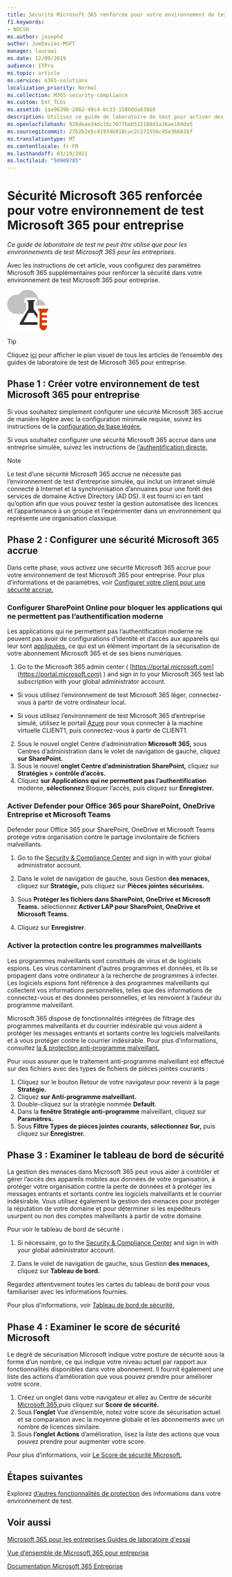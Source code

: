 ```yaml
---
title: Sécurité Microsoft 365 renforcée pour votre environnement de test Microsoft 365 pour entreprise
f1.keywords:
- NOCSH
ms.author: josephd
author: JoeDavies-MSFT
manager: laurawi
ms.date: 12/09/2019
audience: ITPro
ms.topic: article
ms.service: o365-solutions
localization_priority: Normal
ms.collection: M365-security-compliance
ms.custom: Ent_TLGs
ms.assetid: 1aa9639b-2862-49c4-bc33-1586dda636b8
description: Utilisez ce guide de laboratoire de test pour activer des paramètres de sécurité Microsoft 365 supplémentaires dans votre environnement de test Microsoft 365 pour entreprise.
ms.openlocfilehash: 928deae34dc16c70776eb512188d1a36ae169da5
ms.sourcegitcommit: 27b2b2e5c41934b918cac2c171556c45e36661bf
ms.translationtype: MT
ms.contentlocale: fr-FR
ms.lasthandoff: 03/19/2021
ms.locfileid: "50909785"
---
```

# <a name="increased-microsoft-365-security-for-your-microsoft-365-for-enterprise-test-environment"></a>Sécurité Microsoft 365 renforcée pour votre environnement de test Microsoft 365 pour entreprise

*Ce guide de laboratoire de test ne peut être utilisé que pour les environnements de test Microsoft 365 pour les entreprises.*

Avec les instructions de cet article, vous configurez des paramètres Microsoft 365 supplémentaires pour renforcer la sécurité dans votre environnement de test Microsoft 365 pour entreprise.

![Guides de laboratoire de test pour Microsoft Cloud](../media/m365-enterprise-test-lab-guides/cloud-tlg-icon.png)

> [!TIP]
> Cliquez [ici](../downloads/Microsoft365EnterpriseTLGStack.pdf) pour afficher le plan visuel de tous les articles de l’ensemble des guides de laboratoire de test de Microsoft 365 pour entreprise.
  
## <a name="phase-1-build-out-your-microsoft-365-for-enterprise-test-environment"></a>Phase 1 : Créer votre environnement de test Microsoft 365 pour entreprise

Si vous souhaitez simplement configurer une sécurité Microsoft 365 accrue de manière légère avec la configuration minimale requise, suivez les instructions de la [configuration de base légère.](lightweight-base-configuration-microsoft-365-enterprise.md)
  
Si vous souhaitez configurer une sécurité Microsoft 365 accrue dans une entreprise simulée, suivez les instructions de [l’authentification directe.](pass-through-auth-m365-ent-test-environment.md)
  
> [!NOTE]
> Le test d’une sécurité Microsoft 365 accrue ne nécessite pas l’environnement de test d’entreprise simulée, qui inclut un intranet simulé connecté à Internet et la synchronisation d’annuaires pour une forêt des services de domaine Active Directory (AD DS). Il est fourni ici en tant qu’option afin que vous pouvez tester la gestion automatisée des licences et l’appartenance à un groupe et l’expérimenter dans un environnement qui représente une organisation classique. 

## <a name="phase-2-configure-increased-microsoft-365-security"></a>Phase 2 : Configurer une sécurité Microsoft 365 accrue

Dans cette phase, vous activez une sécurité Microsoft 365 accrue pour votre environnement de test Microsoft 365 pour entreprise. Pour plus d’informations et de paramètres, voir [Configurer votre client pour une sécurité accrue.](/office365/securitycompliance/tenant-wide-setup-for-increased-security)

### <a name="configure-sharepoint-online-to-block-apps-that-dont-support-modern-authentication"></a>Configurer SharePoint Online pour bloquer les applications qui ne permettent pas l’authentification moderne

Les applications qui ne permettent pas l’authentification moderne ne peuvent pas avoir de configurations d’identité et d’accès aux appareils qui leur sont [appliquées,](../security/office-365-security/microsoft-365-policies-configurations.md) ce qui est un élément important de la sécurisation de votre abonnement Microsoft 365 et de ses biens numériques. 

1. Go to the Microsoft 365 admin center ( [https://portal.microsoft.com](https://portal.microsoft.com) ) and sign in to your Microsoft 365 test lab subscription with your global administrator account.
    
  - Si vous utilisez l’environnement de test Microsoft 365 léger, connectez-vous à partir de votre ordinateur local.
    
  - Si vous utilisez l’environnement de test Microsoft 365 d’entreprise simulé, utilisez le portail [Azure](https://portal.azure.com) pour vous connecter à la machine virtuelle CLIENT1, puis connectez-vous à partir de CLIENT1.
 
2. Sous le nouvel onglet Centre d’administration  **Microsoft 365,** sous Centres d’administration dans le volet de navigation de gauche, cliquez **sur SharePoint.**
3. Sous le nouvel **onglet Centre d’administration SharePoint,** cliquez sur **Stratégies > contrôle d’accès.**
4. Cliquez **sur Applications qui ne permettent pas l’authentification** moderne, **sélectionnez** Bloquer l’accès, puis cliquez sur **Enregistrer.**


### <a name="enable-defender-for-office-365-for-sharepoint-onedrive-for-business-and-microsoft-teams"></a>Activer Defender pour Office 365 pour SharePoint, OneDrive Entreprise et Microsoft Teams

Defender pour Office 365 pour SharePoint, OneDrive et Microsoft Teams protège votre organisation contre le partage involontaire de fichiers malveillants.

1. Go to the [Security & Compliance Center](https://protection.office.com) and sign in with your global administrator account.

2. Dans le volet de navigation de gauche, sous Gestion **des menaces,** cliquez sur **Stratégie,** puis cliquez sur **Pièces jointes sécurisées.** 

3. Sous **Protéger les fichiers dans SharePoint, OneDrive et Microsoft Teams.** sélectionnez **Activer LAP pour SharePoint, OneDrive et Microsoft Teams.**

4. Cliquez sur **Enregistrer**.


### <a name="enable-anti-malware"></a>Activer la protection contre les programmes malveillants

Les programmes malveillants sont constitués de virus et de logiciels espions. Les virus contaminent d'autres programmes et données, et ils se propagent dans votre ordinateur à la recherche de programmes à infecter. Les logiciels espions font référence à des programmes malveillants qui collectent vos informations personnelles, telles que des informations de connectez-vous et des données personnelles, et les renvoient à l’auteur du programme malveillant. 

Microsoft 365 dispose de fonctionnalités intégrées de filtrage des programmes malveillants et du courrier indésirable qui vous aident à protéger les messages entrants et sortants contre les logiciels malveillants et à vous protéger contre le courrier indésirable. Pour plus d’informations, consultez [la & protection anti-programme malveillant.](../security/office-365-security/anti-spam-and-anti-malware-protection.md)

Pour vous assurer que le traitement anti-programme malveillant est effectué sur des fichiers avec des types de fichiers de pièces jointes courants :

1. Cliquez sur le bouton Retour de votre navigateur pour revenir à la page **Stratégie.**
2. Cliquez **sur Anti-programme malveillant.**
3. Double-cliquez sur la stratégie nommée **Default**.
4. Dans la **fenêtre Stratégie anti-programme** malveillant, cliquez sur **Paramètres.**
4. Sous **Filtre Types de pièces jointes courants,** **sélectionnez Sur,** puis cliquez sur **Enregistrer.**


## <a name="phase-3-examine-the-security-dashboard"></a>Phase 3 : Examiner le tableau de bord de sécurité

La gestion des menaces dans Microsoft 365 peut vous aider à contrôler et gérer l’accès des appareils mobiles aux données de votre organisation, à protéger votre organisation contre la perte de données et à protéger les messages entrants et sortants contre les logiciels malveillants et le courrier indésirable. Vous utilisez également la gestion des menaces pour protéger la réputation de votre domaine et pour déterminer si les expéditeurs usurpent ou non des comptes malveillants à partir de votre domaine. 

Pour voir le tableau de bord de sécurité :

1. Si nécessaire, go to the [Security & Compliance Center](https://protection.office.com) and sign in with your global administrator account.

2. Dans le volet de navigation de gauche, sous Gestion **des menaces,** cliquez sur **Tableau de bord.**

Regardez attentivement toutes les cartes du tableau de bord pour vous familiariser avec les informations fournies.

Pour plus d’informations, voir [Tableau de bord de sécurité.](../security/office-365-security/security-dashboard.md)


## <a name="phase-4-examine-microsoft-secure-score"></a>Phase 4 : Examiner le score de sécurité Microsoft

Le degré de sécurisation Microsoft indique votre posture de sécurité sous la forme d’un nombre, ce qui indique votre niveau actuel par rapport aux fonctionnalités disponibles dans votre abonnement. Il fournit également une liste des actions d’amélioration que vous pouvez prendre pour améliorer votre score.

1. Créez un onglet dans votre navigateur et allez au Centre de sécurité [Microsoft 365,](https://security.microsoft.com/)puis cliquez sur **Score de sécurité.**
2. Sous **l’onglet**  Vue d’ensemble, notez votre score de sécurisation actuel et sa comparaison avec la moyenne globale et les abonnements avec un nombre de licences similaire.
3. Sous **l’onglet Actions** d’amélioration, lisez la liste des actions que vous pouvez prendre pour augmenter votre score.

Pour plus d’informations, voir [Le Score de sécurité Microsoft.](../security/mtp/microsoft-secure-score.md)

## <a name="next-steps"></a>Étapes suivantes

Explorez [d’autres fonctionnalités de protection](m365-enterprise-test-lab-guides.md#information-protection) des informations dans votre environnement de test.

## <a name="see-also"></a>Voir aussi

[Microsoft 365 pour les entreprises Guides de laboratoire d'essai](m365-enterprise-test-lab-guides.md)

[Vue d’ensemble de Microsoft 365 pour entreprise](microsoft-365-overview.md)

[Documentation Microsoft 365 Entreprise](/microsoft-365-enterprise/)
